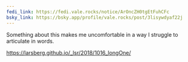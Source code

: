 ```yaml
---
fedi_link: https://fedi.vale.rocks/notice/ArOncZH0tgEtFuhCFc
bsky_link: https://bsky.app/profile/vale.rocks/post/3lisywdyaf22j
---
```


Something about this makes me uncomfortable in a way I struggle to articulate in words.

<https://larsberg.github.io/_lsr/2018/1016_longOne/>
